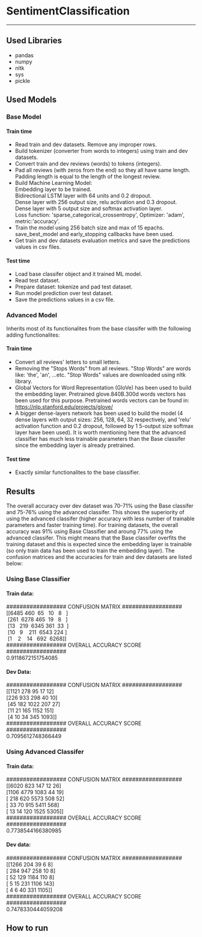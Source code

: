 # SentimentClassification
--------------------------


## Used Libraries
- pandas
- numpy
- nltk
- sys
- pickle

## Used Models  
### Base Model  
#### Train time  
- Read train and dev datasets. Remove any improper rows.  
- Build tokenizer (converter from words to integers) using train and dev datasets.  
- Convert train and dev reviews (words) to tokens (integers).  
- Pad all reviews (with zeros from the end) so they all have same length. Padding length is equal to the length of the longest review.  
- Build Machine Learning Model:  
  Embedding layer to be trained.  
  Bidirectional LSTM layer with 64 units and 0.2 dropout.  
  Dense layer with 256 output size, relu activation and 0.3 dropout.  
  Dense layer with 5 output size and softmax activation layer.  
  Loss function: 'sparse_categorical_crossentropy', Optimizer: 'adam', metric:'accuracy'.
- Train the model using 256 batch size and max of 15 epachs. save_best_model and early_stopping callbacks have been used.  
- Get train and dev datasets evaluation metrics and save the predictions values in csv files.
#### Test time  
- Load base classifer object and it trained ML model.
- Read test dataset.
- Prepare dataset: tokenize and pad test dataset.
- Run model prediction over test dataset.
- Save the predictions values in a csv file.
### Advanced Model  
Inherits most of its functionalites from the base classifer with the following adding functionalites:
#### Train time  
- Convert all reviews' letters to small letters.
- Removing the "Stops Words" from all reviews. "Stop Words" are words like: 'the', 'an', ...etc. "Stop Words" values are downloaded using nltk library.
- Global Vectors for Word Representation (GloVe) has been used to build the embedding layer. Pretrained glove.840B.300d words vectors has been used for this purpose. Pretrained words vectors can be found in: https://nlp.stanford.edu/projects/glove/
- A bigger dense-layers network has been used to build the model (4 dense layers with output sizes: 256, 128, 64, 32 respectively, and 'relu' activation function and 0.2 dropout, followed by 1 5-output size softmax layer have been used). It is worth mentioning here that the advanced classifier has much less trainable parameters than the Base classifer since the embedding layer is already pretrained. 
#### Test time  
- Exactly similar functionalites to the base classifier.

## Results  
The overall accuracy over dev dataset was 70-71% using the Base classifer and 75-76% using the advanced classifer. This shows the superiority of using the advanced classifer (higher accuracy with less number of trainable parameters and faster training time). For training datasets, the overall accuracy was 91% using Base Classifier and aroung 77% using the advanced classifer. This might means that the Base classifer overfits the training dataset and this is expected since the embedding layer is trainable (so only train data has been used to train the embedding layer). The confusion matrices and the accuracies for train and dev datasets are listed below:
### Using Base Classifier
#### Train data:
################## CONFUSION MATRIX ##################  
[[6485  460&nbsp;   65&nbsp;&nbsp;   10&nbsp;&nbsp;    8&nbsp;&nbsp;&nbsp;]  
&nbsp;[261&nbsp; 6278  465&nbsp;   19&nbsp;&nbsp;    8&nbsp;&nbsp;&nbsp;]  
&nbsp;[13&nbsp;&nbsp;  219&nbsp; 6345  361&nbsp;   33&nbsp;&nbsp;]  
&nbsp;[10&nbsp;&nbsp;    9&nbsp;&nbsp;&nbsp;  211&nbsp; 6543  224&nbsp;]  
&nbsp;[1&nbsp;&nbsp;&nbsp;    2&nbsp;&nbsp;&nbsp;   14&nbsp;&nbsp;  692&nbsp; 6268]]  
################## OVERALL ACCURACY SCORE ##################  
0.9118672151754085  
#### Dev Data:  
################## CONFUSION MATRIX ##################  
[[1121  278   95    17    12]  
 [226   933   298   40    10]  
 &nbsp;[45    182   1022  207   27]  
 &nbsp;[11    21    165   1152  151]  
 &nbsp;[4     10    34    345   1093]]  
################## OVERALL ACCURACY SCORE ##################  
0.7095612748366449  
### Using Advanced Classifer
#### Train data:
################## CONFUSION MATRIX ##################  
[[6020  823  147   12   26]  
 [1106 4779 1083   44   19]  
 [ 218  620 5573  508   52]  
 [  33   70  915 5411  568]  
 [  13   14  120 1525 5305]]  
################## OVERALL ACCURACY SCORE ##################  
0.7738544166380985  
#### Dev data:
################## CONFUSION MATRIX ##################  
[[1266  204   39    6    8]  
 [ 284  947  258   10    8]  
 [  52  129 1184  110    8]  
 [   5   15  231 1106  143]  
 [   4    6   40  331 1105]]  
################## OVERALL ACCURACY SCORE ##################  
0.7478330444059208  

## How to run  
